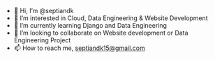 - 👋 Hi, I’m @septiandk
- 👀 I’m interested in Cloud, Data Engineering & Website Development
- 🌱 I’m currently learning Django and Data Engineering
- 💞️ I’m looking to collaborate on Website development or Data Engineering Project
- 📫 How to reach me, septiandk15@gmail.com

<!---
septiandk/septiandk is a ✨ special ✨ repository because its `README.md` (this file) appears on your GitHub profile.
You can click the Preview link to take a look at your changes.
--->

